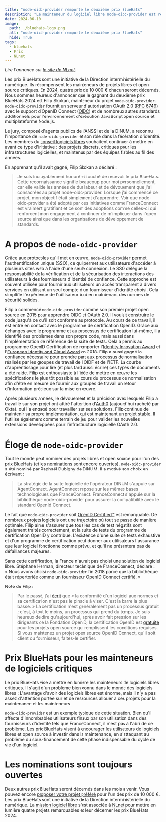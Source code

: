 ```yaml
---
title: "node-oidc-provider remporte le deuxième prix BlueHats"
description: "Le mainteneur du logiciel libre node-oidc-provider est recompensé pour son implication de longue haleine"
date: 2024-06-10
image:
  path: ./bluehats-logo.png
  alt: "node-oicd-provider remporte le deuxième prix BlueHats"
  hide: True
tags:
  - bluehats
  - Prix
  - NLnet
---
```


*Lire l'annonce sur [le site de NLnet](https://nlnet.nl/bluehatsprize/2024/2.html).*

Les prix BlueHats sont une initiative de la Direction interministérielle du numérique. Ils récompensent les mainteneurs de projets libres et open source critiques. En 2024, quatre prix de 10 000 € chacun seront décernés. Nous sommes heureux d'annoncer que le gagnant du deuxième prix BlueHats 2024 est Filip Skokan, mainteneur du projet `node-oidc-provider`. `node-oidc-provider` fournit un serveur d'autorisation OAuth 2.0 ([RFC 6749](https://www.rfc-editor.org/rfc/rfc6749.htm)) avec le support d'OpenID Connect ([OIDC](https://openid.net/connect/)) et de nombreux autres standards additionnels pour l'environnement d'exécution JavaScript open source et multiplateforme Node.js.

Le jury, composé d'agents publics de l'ANSSI et de la DINUM, a reconnu l'importance de `node-oidc-provider` et son rôle dans la fédération d'identité. Les membres du [conseil logiciels libres](https://code.gouv.fr/fr/mission/conseil-logiciels-libres/) souhaitent continuer à mettre en avant ce type d'initiative : des projets discrets, critiques pour les infrastructures logicielles, et maintenus par des équipes fiables au fil des années.

En apprenant qu'il avait gagné, Filip Skokan a déclaré :

> Je suis incroyablement honoré et touché de recevoir le prix BlueHats. Cette reconnaissance signifie beaucoup pour moi personnellement, car elle valide les années de dur labeur et de dévouement que j'ai consacrées au projet node-oidc-provider. Lorsque j'ai commencé ce projet, mon objectif était simplement d'apprendre. Voir que node-oidc-provider a été adopté par des initiatives comme FranceConnect est vraiment gratifiant et ce sont des adoptions comme celles-ci qui renforcent mon engagement à continuer de m’impliquer dans l'open source ainsi que dans les organisations de développement de standards.

# A propos de `node-oidc-provider`

Grâce aux protocoles qu'il met en œuvre, `node-oidc-provider` permet l'authentification unique (SSO), ce qui permet aux utilisateurs d'accéder à plusieurs sites web à l'aide d'une seule connexion. Le SSO délègue la responsabilité de la vérification et de la sécurisation des interactions des utilisateurs à des fournisseurs d'identité de confiance. Cette approche est souvent utilisée pour fournir aux utilisateurs un accès transparent à divers services en utilisant un seul compte d'un fournisseur d'identité choisi. Cela simplifie l'expérience de l'utilisateur tout en maintenant des normes de sécurité solides.

Filip a commencé `node-oidc-provider` comme son premier projet open source en 2015 pour apprendre OIDC et OAuth 2.0. Il voulait construire le code jusqu'à ce qu'il soit conforme au protocole. Au cours de ce travail, il est entré en contact avec le programme de certification OpenID. Grâce aux échanges avec le programme et au processus de certification lui-même, il a identifié des problèmes dans son propre code, mais aussi dans l'implémentation de référence de la suite de tests. Cela a permis au programme OpenID Certification de remporter l'[Identity Innovation Award](https://openid.net/openid-certification-program-wins-2018-identity-innovation-award/) et l'[European Identity and Cloud Award](https://openid.net/openid-certification-program-wins-2018-european-identity-and-cloud-award/) en 2018. Filip a aussi gagné la confiance nécessaire pour prendre part aux processus de normalisation réalisés par les groupes de travail de l'OIDF et de l'IETF. La courbe d'apprentissage pour lire (et plus tard aussi écrire) ces types de documents a été raide. Filip est enthousiaste à l'idée de mettre en œuvre les spécifications le plus tôt possible au cours du processus de normalisation afin d'être en mesure de fournir aux groupes de travail un retour d'information précieux sur la mise en œuvre.

Après plusieurs années, le dévouement et la précision avec lesquels Filip a travaillé sur son projet ont attiré l'attention d'[Auth0](https://auth0.com/) (aujourd'hui racheté par Okta), qui l'a engagé pour travailler sur ses solutions. Filip continue de maintenir sa propre implémentation, qui est maintenant un projet stable. Il l'utilise également comme terrain de jeu pour valider les nouvelles extensions développées pour l’infrastructure logicielle OAuth 2.0.

# Éloge de `node-oidc-provider`

Tout le monde peut nominer des projets libres et open source pour l'un des prix BlueHats (et les [nominations](https://nlnet.nl/bluehatsprize/2024/) sont encore ouvertes). `node-oidc-provider` a été nominé par Raphaël Dubigny de DINUM. Il a motivé son choix en écrivant :

> La stratégie de la suite logicielle de l'opérateur DINUM s'appuie sur AgentConnect. AgentConnect repose sur les mêmes bases technologiques que FranceConnect. FranceConnect s'appuie sur la bibliothèque node-oidc-provider pour assurer la compatibilité avec le standard OpenId Connect.

Le fait que `node-oidc-provider` soit [OpenID Certified&trade;](https://openid.net/certification/) est remarquable. De nombreux projets logiciels ont une trajectoire où tout se passe de manière optimale. Filip aime s'assurer que tous les cas de test négatifs sont également traités correctement, et la suite de tests du programme de certification OpenID y contribue. L'existence d'une suite de tests exhaustive et d'un programme de certification peut donner aux utilisateurs l'assurance que leur logiciel fonctionne comme prévu, et qu'il ne présentera pas de défaillances majeures.

Sans cette certification, la France n'aurait pas choisi une solution de logiciel libre. Stéphane Herman, directeur technique de FranceConnect, déclare : « Nous avons choisi `node-oidc-provider` fin 2018 parce que la bibliothèque était répertoriée comme un fournisseur OpenID Connect certifié. »

Note de Filip :

> Par le passé, j'ai [écrit](https://x.com/_panva/status/1390957409695371264) que « la conformité d'un logiciel aux normes et sa certification n'est pas le pinacle à viser. C'est la barre la plus basse. » La certification n'est généralement pas un processus gratuit ; c'est, à tout le moins, un processus qui prend du temps. Je suis heureux de dire qu'aujourd'hui, après avoir fait pression sur les dirigeants de la Fondation OpenID, la certification OpenID est [gratuite](https://www.openid.net/certification/open-source-project-certification-policy/) pour les projets open source qui remplissent les conditions requises. Si vous maintenez un projet open source OpenID Connect, qu'il soit client ou fournisseur, faites-le certifier.

# Prix BlueHats pour les mainteneurs de logiciels critiques

Le prix BlueHats vise à mettre en lumière les mainteneurs de logiciels libres critiques. Il s'agit d'un problème bien connu dans le monde des logiciels libres : L'avantage d'avoir des logiciels libres est énorme, mais il n'y a pas assez d'attention portée sur et de ressources allouer à ces projets pour la maintenance et les mainteneurs.

`node-oidc-provider` est un exemple typique de cette situation. Bien qu'il affecte d'innombrables utilisateurs finaux par son utilisation dans des fournisseurs d'identité tels que FranceConnect, il n'est pas à l'abri de ce problème. Les prix BlueHats visent à encourager les utilisateurs de logiciels libres et open source à investir dans la maintenance, en s'attaquant au problème du sous-financement de cette phase indispensable du cycle de vie d'un logiciel.

# Les nominations sont toujours ouvertes

Deux autres prix BlueHats seront décernés dans les mois à venir. Vous pouvez encore [proposer votre projet préféré](https://nlnet.nl/bluehatsprize/2024/) pour l'un des prix de 10 000 €. Les prix BlueHats sont une initiative de la Direction interministérielle du numérique. La [mission logiciel libre](https://code.gouv.fr/) s'est associée à [NLnet](https://nlnet.nl) pour mettre en lumière quatre projets remarquables et leur décerner les prix BlueHats 2024.

